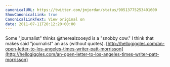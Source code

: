 ```yaml
---
canonicalURL: https://twitter.com/jmjordan/status/90513775253401600
ShowCanonicalLink: true
CanonicalLinkText: View original on
date: 2011-07-11T20:12:20+00:00
---
```

Some "journalist" thinks @therealzooeyd is a "snobby cow." I think that makes said "journalist" an ass (without quotes). [http://hellogiggles.com/an-open-letter-to-los-angeles-times-writer-patt-morrisson](http://hellogiggles.com/an-open-letter-to-los-angeles-times-writer-patt-morrisson)